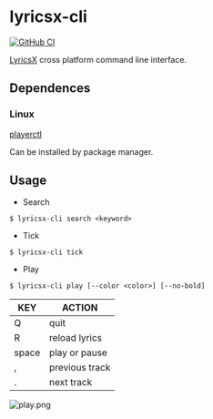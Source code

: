 # lyricsx-cli

[![GitHub CI](https://github.com/ddddxxx/lyricsx-cli/workflows/CI/badge.svg)](https://github.com/ddddxxx/lyricsx-cli/actions)

[LyricsX](https://github.com/ddddxxx/LyricsX) cross platform command line interface.

## Dependences

### Linux

[playerctl](https://github.com/altdesktop/playerctl)

Can be installed by package manager.

## Usage


- Search
```
$ lyricsx-cli search <keyword>
```

- Tick
```
$ lyricsx-cli tick
```

- Play
```
$ lyricsx-cli play [--color <color>] [--no-bold]
```

| KEY | ACTION |
| --- | ------ |
| Q | quit |
| R | reload lyrics |
| space | play or pause |
| , | previous track |
| . | next track |

![play.png](https://i.loli.net/2021/07/12/4Zb36O5tANhoD8W.png)
